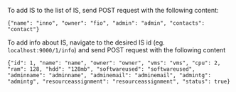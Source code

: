 To add IS to the list of IS, send POST request with the following content:

```
{"name": "inno", "owner": "fio", "admin": "admin", "contacts": "contact"}
```

To add info about IS, navigate to the desired IS id (eg. `localhost:9000/1/info`) and send POST request with the following content

```
{"id": 1, "name": "name", "owner": "owner", "vms": "vms", "cpu": 2, "ram": 128, "hdd": "128mb", "softwareused": "softwareused", "adminname": "adminname", "adminemail": "adminemail", "admintg": "admintg", "resourceassignment": "resourceassignment", "status": true}
```
